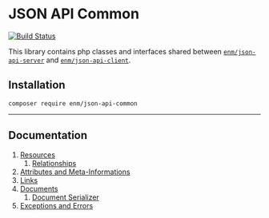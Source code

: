 JSON API Common
===============
[![Build Status](https://travis-ci.org/eosnewmedia/JSON-API-Common.svg?branch=master)](https://travis-ci.org/eosnewmedia/JSON-API-Common)

This library contains php classes and interfaces shared between 
[`enm/json-api-server`](https://eosnewmedia.github.io/JSON-API-Server/) and 
[`enm/json-api-client`](https://github.com/eosnewmedia/JSON-API-Client).

## Installation

    composer require enm/json-api-common

*****

## Documentation
1. [Resources](docs/01-resources.md)
    1. [Relationships](docs/01-resources.md#relationships)
1. [Attributes and Meta-Informations](docs/02-collections.md)
1. [Links](docs/03-links.md)
1. [Documents](docs/04-documents.md)
    1. [Document Serializer](docs/04-documents.md#document-serializer)
1. [Exceptions and Errors](docs/05-errors.md)
